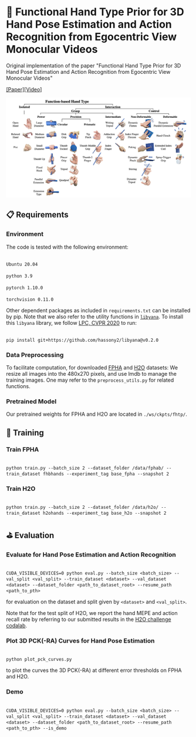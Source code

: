 # :wave: Functional Hand Type Prior for 3D Hand Pose Estimation and Action Recognition from Egocentric View Monocular Videos
  
 
Original implementation of the paper "Functional Hand Type Prior for 3D Hand Pose Estimation and Action Recognition from Egocentric View Monocular Videos"

[[Paper]]()[[Video]]()

<img  src="figures/new_handtype_taxonomy.png"  alt="Overview Image"  style="zoom:50%;" />
 

## :clipboard:  Requirements

### Environment

The code is tested with the following environment:

```

Ubuntu 20.04

python 3.9

pytorch 1.10.0

torchvision 0.11.0

```


Other dependent packages as included in ```requirements.txt``` can be installed by pip. Note that we also refer to the utility functions in [```libyana```](https://github.com/hassony2/libyana). To install this ```libyana``` library, we follow [LPC, CVPR 2020](https://github.com/hassony2/handobjectconsist/blob/master/environment.yml/#L35) to run:

```

pip install git+https://github.com/hassony2/libyana@v0.2.0

```

  
### Data Preprocessing


To facilitate computation, for downloaded [FPHA](https://guiggh.github.io/publications/first-person-hands/) and [H2O](https://taeinkwon.com/projects/h2o/) datasets: We resize all images into the 480x270 pixels, and use lmdb to manage the training images. One may refer to the ```preprocess_utils.py``` for related functions.

  
### Pretrained Model

Our pretrained weights for FPHA and H2O are located in ```./ws/ckpts/fhtp/```.


## :tennis: Training

### Train FPHA

```

python train.py --batch_size 2 --dataset_folder /data/fphab/ --train_dataset fhbhands --experiment_tag base_fpha --snapshot 2

```

### Train H2O

```

python train.py --batch_size 2 --dataset_folder /data/h2o/ --train_dataset h2ohands --experiment_tag base_h2o --snapshot 2

```


## :golf: Evaluation

### Evaluate for Hand Pose Estimation and Action Recognition

```

CUDA_VISIBLE_DEVICES=0 python eval.py --batch_size <batch_size> --val_split <val_split> --train_dataset <dataset> --val_dataset <dataset> --dataset_folder <path_to_dataset_root> --resume_path <path_to_pth>

```
for evaluation on the dataset and split given by ```<dataset>``` and ```<val_split>```.

Note that for the test split of H2O, we report the hand MEPE and action recall rate by referring to our submitted results in the [H2O challenge codalab](https://taeinkwon.com/projects/h2o/).

### Plot 3D PCK(-RA) Curves for Hand Pose Estimation

```

python plot_pck_curves.py

```

to plot the curves the 3D PCK(-RA) at different error thresholds on FPHA and H2O.

### Demo
```

CUDA_VISIBLE_DEVICES=0 python eval.py --batch_size <batch_size> --val_split <val_split> --train_dataset <dataset> --val_dataset <dataset> --dataset_folder <path_to_dataset_root> --resume_path <path_to_pth> --is_demo

```